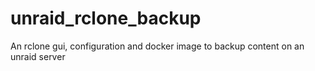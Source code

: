 # unraid_rclone_backup
 An rclone gui, configuration and docker image to backup content on an unraid server
